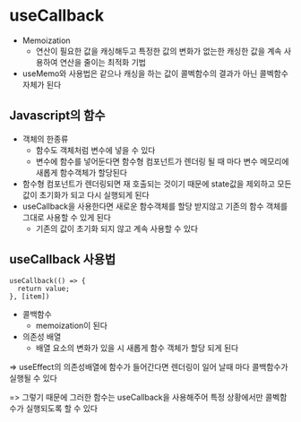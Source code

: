 # useCallback

- Memoization
  - 연산이 필요한 값을 캐싱해두고 특정한 값의 변화가 없는한 캐싱한 값을 계속 사용하여 연산을 줄이는 최적화 기법 
- useMemo와 사용법은 같으나 캐싱을 하는 값이 콜벡함수의 결과가 아닌 콜벡함수 자체가 된다 



## Javascript의 함수

- 객체의 한종류 
  - 함수도 객체처럼 변수에 넣을 수 있다 
  - 변수에 함수를 넣어둔다면 함수형 컴포넌트가 렌더링 될 때 마다 변수 메모리에 새롭게 함수객체가 할당된다  
- 함수형 컴포넌트가 렌더링되면 재 호출되는 것이기 때문에 state값을 제외하고 모든 값이 초기화가 되고 다시 실행되게 된다 
- useCallback을 사용한다면 새로운 함수객체를 할당 받지않고 기존의 함수 객체를 그대로 사용할 수 있게 된다 
  - 기존의 값이 초기화 되지 않고 계속 사용할 수 있다  



## useCallback 사용법

```react
useCallback(() => {
  return value;
}, [item])
```

- 콜백함수
  - memoization이 된다
- 의존성 배열 
  - 배열 요소의 변화가 있을 시 새롭게 함수 객체가 할당 되게 된다 



=> useEffect의 의존성배열에 함수가 들어간다면 렌더링이 일어 날때 마다 콜백함수가 실행될 수 있다

=> 그렇기 때문에 그러한 함수는 useCallback을 사용해주어 특정 상황에서만 콜벡함수가 실행되도록 할 수 있다 

